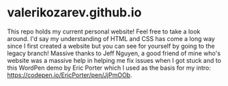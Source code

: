 # valerikozarev.github.io

This repo holds my current personal website! Feel free to take a look around. I'd say my understanding of HTML and CSS has come a long way since I first created a website but you can see for yourself by going to the legacy branch! Massive thanks to Jeff Nguyen, a good friend of mine who's website was a massive help in helping me fix issues when I got stuck and to this WordPen demo by Eric Porter which I used as the basis for my intro: https://codepen.io/EricPorter/pen/JjPmOOb.

